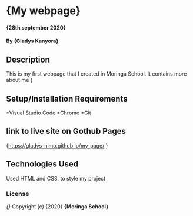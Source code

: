 # {My webpage}
#### {28th september 2020}
#### By **{Gladys Kanyora}**

## Description
This is my first webpage that I created in Moringa School. It contains more about me }
## Setup/Installation Requirements
*Visual Studio Code
*Chrome
*Git
## link to live site on Gothub Pages
{https://gladys-nimo.github.io/my-page/ }
## Technologies Used
Used HTML and CSS, to style my project

### License
*{}*
Copyright (c) {2020} **{Moringa School}**
  
